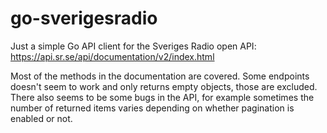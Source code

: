 # go-sverigesradio

Just a simple Go API client for the Sveriges Radio open API: https://api.sr.se/api/documentation/v2/index.html

Most of the methods in the documentation are covered. Some endpoints doesn't seem to work and only returns empty objects, those are excluded.
There also seems to be some bugs in the API, for example sometimes the number of returned items varies depending on whether pagination is enabled or not.